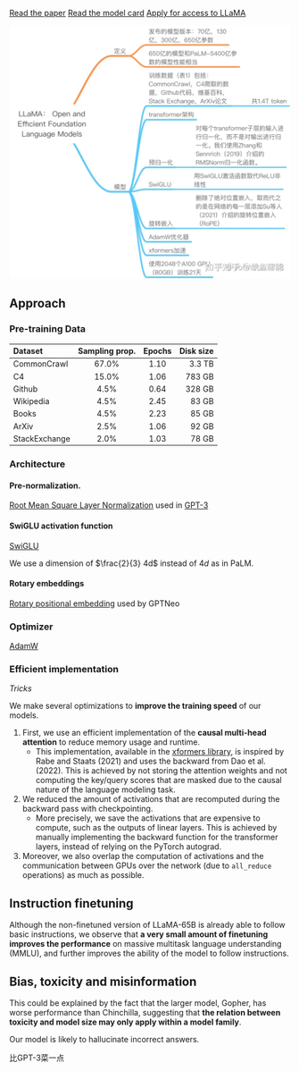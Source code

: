 
[Read the paper](https://arxiv.org/abs/2302.13971)
[Read the model card](https://github.com/facebookresearch/llama/blob/main/MODEL_CARD.md)
[Apply for access to LLaMA](https://docs.google.com/forms/d/e/1FAIpQLSfqNECQnMkycAp2jP4Z9TFX0cGR4uf7b_fBxjY_OjhJILlKGA/viewform)

![600](../../../../Attachments/4.%20Artificial%20intelligence/3.%20Applications/Large%20language%20model/Models/LLaMA/IMG-20240910115137325.png)

## Approach

### Pre-training Data

| Dataset | Sampling prop. | Epochs | Disk size |
| :--- | :---: | :---: | ---: |
| CommonCrawl | 67.0% | 1.10 | 3.3 TB |
| C4 | 15.0% | 1.06 | 783 GB |
| Github | 4.5% | 0.64 | 328 GB |
| Wikipedia | 4.5% | 2.45 | 83 GB |
| Books | 4.5% | 2.23 | 85 GB |
| ArXiv | 2.5% | 1.06 | 92 GB |
| StackExchange | 2.0% | 1.03 | 78 GB |

### Architecture

#### Pre-normalization.

[Root Mean Square Layer Normalization](4.%20Artificial%20intelligence/2.%20Approaches/Artificial%20neural%20network/Normalization.md#Root%20Mean%20Square%20Layer%20Normalization) used in [GPT-3](GPT/GPT-123.md)

#### SwiGLU activation function

[SwiGLU](4.%20Artificial%20intelligence/2.%20Approaches/Artificial%20neural%20network/Activation%20function.md#SwiGLU)

We use a dimension of $\frac{2}{3} 4d$ instead of $4d$ as in PaLM.

#### Rotary embeddings

[Rotary positional embedding](4.%20Artificial%20intelligence/2.%20Approaches/Artificial%20neural%20network/Transformer/Position%20embedding.md#Rotary%20positional%20embedding) used by GPTNeo

### Optimizer

[AdamW](2.%20Approaches/Artificial%20neural%20network/Optimizer.md#AdamW)

### Efficient implementation
*Tricks*

We make several optimizations to **improve the training speed** of our models.

1. First, we use an efficient implementation of the **causal multi-head attention** to reduce memory usage and runtime.
	- This implementation, available in the [xformers library](https://github.com/facebookresearch/xformers), is inspired by Rabe and Staats (2021) and uses the backward from Dao et al. (2022). This is achieved by not storing the attention weights and not computing the key/query scores that are masked due to the causal nature of the language modeling task.
2. We reduced the amount of activations that are recomputed during the backward pass with checkpointing.
	- More precisely, we save the activations that are expensive to compute, such as the outputs of linear layers. This is achieved by manually implementing the backward function for the transformer layers, instead of relying on the PyTorch autograd.
3. Moreover, we also overlap the computation of activations and the communication between GPUs over the network (due to `all_reduce` operations) as much as possible.

## Instruction finetuning

Although the non-finetuned version of LLaMA-65B is already able to follow basic instructions, we observe that **a very small amount of finetuning improves the performance** on massive multitask language understanding (MMLU), and further improves the ability of the model to follow instructions.

## Bias, toxicity and misinformation

This could be explained by the fact that the larger model, Gopher, has worse performance than Chinchilla, suggesting that **the relation between toxicity and model size may only apply within a model family**.

Our model is likely to hallucinate incorrect answers.

比GPT-3菜一点


